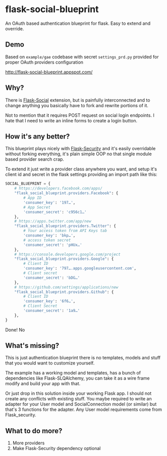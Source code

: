 flask-social-blueprint
======================

An OAuth based authentication blueprint for flask. Easy to extend and override.

## Demo

Based on `example/gae` codebase with secret `settings_prd.py` provided for
proper OAuth providers configuration

http://flask-social-blueprint.appspot.com/

## Why?

There is [Flask-Social](https://pythonhosted.org/Flask-Social/) extension,
but is painfully interconnected and to change anything you basically have
to fork and rewrite portions of it.

Not to mention that it requires POST request on social login endpoints.
I hate that I need to write an inline forms to create a login button.

## How it's any better?

This blueprint plays nicely with [Flask-Security](https://pythonhosted.org/Flask-Security/)
and it's easily overridable without forking everything, it's plain simple
OOP no that single module based provider search crap.

To extend it just write a provider class anywhere you want, and setup it's
client id and secret in the flask settings providing an import path like this:

```python
SOCIAL_BLUEPRINT = {
    # https://developers.facebook.com/apps/
    "flask_social_blueprint.providers.Facebook": {
        # App ID
        'consumer_key': '197…',
        # App Secret
        'consumer_secret': 'c956c1…'
    },
    # https://apps.twitter.com/app/new
    "flask_social_blueprint.providers.Twitter": {
        # Your access token from API Keys tab
        'consumer_key': 'bkp…',
        # access token secret
        'consumer_secret': 'pHUx…'
    },
    # https://console.developers.google.com/project
    "flask_social_blueprint.providers.Google": {
        # Client ID
        'consumer_key': '797….apps.googleusercontent.com',
        # Client secret
        'consumer_secret': 'bDG…'
    },
    # https://github.com/settings/applications/new
    "flask_social_blueprint.providers.Github": {
        # Client ID
        'consumer_key': '6f6…',
        # Client Secret
        'consumer_secret': '1a9…'
    },
}
```

Done! No

## What's missing?

This is just authentication blueprint there is no templates, models and stuff
that you would want to customize yourself.

The example has a working model and templates, has a bunch of dependencies like
Flask-SLQAlchemy, you can take it as a wire frame modify and build your app
with that.

Or just drop in this solution inside your working Flask app.
I should not create any conflicts with existing stuff. You maybe required to write
an adapter for your User model and SocialConnection model (or similar) but
that's 3 functions for the adapter. Any User model requirements come
from Flask_security.

## What to do more?

1. More providers
2. Make Flask-Security dependency optional


